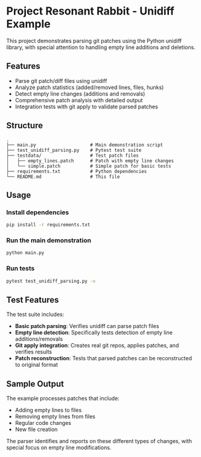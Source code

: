 # Project Resonant Rabbit - Unidiff Example

This project demonstrates parsing git patches using the Python unidiff library, with special attention to handling empty line additions and deletions.

## Features

- Parse git patch/diff files using unidiff
- Analyze patch statistics (added/removed lines, files, hunks)
- Detect empty line changes (additions and removals)
- Comprehensive patch analysis with detailed output
- Integration tests with git apply to validate parsed patches

## Structure

```
.
├── main.py                    # Main demonstration script
├── test_unidiff_parsing.py    # Pytest test suite
├── testdata/                  # Test patch files
│   ├── empty_lines.patch      # Patch with empty line changes
│   └── simple.patch           # Simple patch for basic tests
├── requirements.txt           # Python dependencies
└── README.md                  # This file
```

## Usage

### Install dependencies
```bash
pip install -r requirements.txt
```

### Run the main demonstration
```bash
python main.py
```

### Run tests
```bash
pytest test_unidiff_parsing.py -v
```

## Test Features

The test suite includes:
- **Basic patch parsing**: Verifies unidiff can parse patch files
- **Empty line detection**: Specifically tests detection of empty line additions/removals
- **Git apply integration**: Creates real git repos, applies patches, and verifies results
- **Patch reconstruction**: Tests that parsed patches can be reconstructed to original format

## Sample Output

The example processes patches that include:
- Adding empty lines to files
- Removing empty lines from files
- Regular code changes
- New file creation

The parser identifies and reports on these different types of changes, with special focus on empty line modifications.
```
